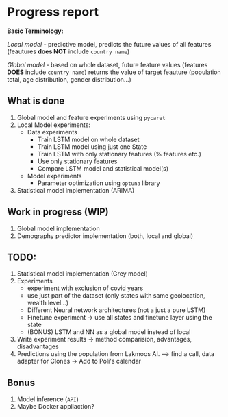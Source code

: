 # Progress report

**Basic Terminology:**

*Local model* - predictive model, predicts the future values of all features (feautures **does NOT** include `country name`)

*Global model* - based on whole dataset, future feature values (features **DOES** include `country name`) returns the value of target feauture (population total, age distribution, gender distribution...)

## What is done
1. Global model and feature experiments using `pycaret`
2. Local Model experiments:
    - Data experiments
        - Train LSTM model on whole dataset 
        - Train LSTM model using just one State 
        - Train LSTM with only stationary features (% features etc.)
        - Use only stationary features
        - Compare LSTM model and statistical model(s)
    - Model experiments
        - Parameter optimization using `optuna` library
3. Statistical model implementation (ARIMA)

## Work in progress (WIP)
1. Global model implementation
2. Demography predictor implementation (both, local and global)


## TODO:
1. Statistical model implementation (Grey model)
2. Experiments
    - experiment with exclusion of covid years
    - use just part of the dataset (only states with same geolocation, wealth level...)
    - Different Neural network architectures (not a just a pure LSTM)
    - Finetune experiment -> use all states and finetune layer using the state 
    - (BONUS) LSTM and NN as a global model instead of local 
3. Write experiment results -> method comparision, advantages, disadvantages
4. Predictions using the population from Lakmoos AI. –> find a call, data adapter for Clones -> Add to Poli's calendar

## Bonus
1. Model inference (`API`)
2. Maybe Docker appliaction?